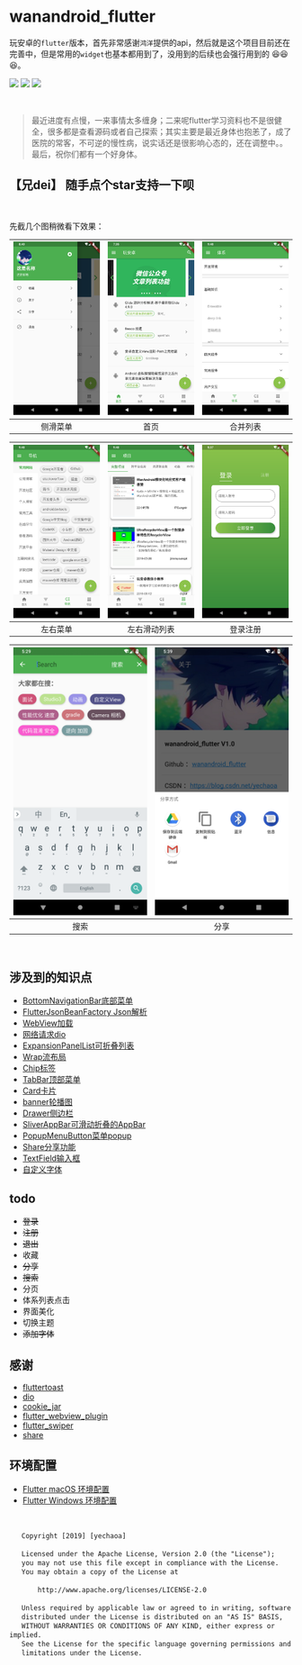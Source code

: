 # wanandroid_flutter

玩安卓的`flutter`版本，首先非常感谢`鸿洋`提供的api，然后就是这个项目目前还在完善中，但是常用的`widget`也基本都用到了，没用到的后续也会强行用到的 :satisfied::satisfied::satisfied:。

![](https://img.shields.io/badge/language-dart-orange.svg)
![](https://img.shields.io/hexpm/l/plug.svg)
![](https://img.shields.io/badge/CSDN-yechaoa-green.svg)

<br>

> 最近进度有点慢，一来事情太多缠身；二来呢flutter学习资料也不是很健全，很多都是查看源码或者自己探索；其实主要是最近身体也抱恙了，成了医院的常客，不可逆的慢性病，说实话还是很影响心态的，还在调整中。。最后，祝你们都有一个好身体。

## 【兄dei】  随手点个star支持一下呗

<br>

先截几个图稍微看下效果：

| <img src="/screenshot/1.png" width="285"/> | <img src="/screenshot/2.png" width="285"/> | <img src="/screenshot/3.png" width="285"/> |
| :--: | :--: | :--: |
| 侧滑菜单 | 首页 | 合并列表 |

| <img src="/screenshot/4.png" width="285"/> | <img src="/screenshot/5.png" width="285"/> | <img src="/screenshot/6.png" width="285"/> |
| :--: | :--: | :--: |
| 左右菜单 | 左右滑动列表 | 登录注册 |

| <img src="/screenshot/7.png" width="285"/> | <img src="/screenshot/8.png" width="285"/> |
| :--: | :--: |
| 搜索 | 分享 |


<br>

## 涉及到的知识点
* [BottomNavigationBar底部菜单](https://blog.csdn.net/yechaoa/article/details/89880284)
* [FlutterJsonBeanFactory Json解析](https://blog.csdn.net/yechaoa/article/details/90035254)
* [WebView加载](https://blog.csdn.net/yechaoa/article/details/90175271)
* [网络请求dio](https://blog.csdn.net/yechaoa/article/details/90234708)
* [ExpansionPanelList可折叠列表](https://blog.csdn.net/yechaoa/article/details/90376584)
* [Wrap流布局](https://blog.csdn.net/yechaoa/article/details/90403760)
* [Chip标签](https://blog.csdn.net/yechaoa/article/details/90405997)
* [TabBar顶部菜单](https://blog.csdn.net/yechaoa/article/details/90482127)
* [Card卡片](https://blog.csdn.net/yechaoa/article/details/90483097)
* [banner轮播图](https://blog.csdn.net/yechaoa/article/details/90643476)
* [Drawer侧边栏](https://blog.csdn.net/yechaoa/article/details/90607772)
* [SliverAppBar可滑动折叠的AppBar](https://blog.csdn.net/yechaoa/article/details/90701321)
* [PopupMenuButton菜单popup](https://blog.csdn.net/yechaoa/article/details/90704165)
* [Share分享功能](https://blog.csdn.net/yechaoa/article/details/93980749)
* [TextField输入框](https://blog.csdn.net/yechaoa/article/details/90906689)
* [自定义字体](https://blog.csdn.net/yechaoa/article/details/90906689)

## todo

- ~~登录~~
- ~~注册~~
- ~~退出~~
- 收藏
- ~~分享~~
- ~~搜索~~
- 分页
- 体系列表点击
- 界面美化
- 切换主题
- ~~添加字体~~


## 感谢
* [fluttertoast](https://github.com/PonnamKarthik/FlutterToast)
* [dio](https://github.com/flutterchina/dio)
* [cookie_jar](https://github.com/flutterchina/cookie_jar)
* [flutter_webview_plugin](https://pub.dev/packages/flutter_webview_plugin#-readme-tab)
* [flutter_swiper](https://github.com/best-flutter/flutter_swiper)
* [share](https://github.com/flutter/plugins/tree/master/packages/share)

## 环境配置
* [Flutter macOS 环境配置](https://blog.csdn.net/yechaoa/article/details/95389931)
* [Flutter Windows 环境配置](https://blog.csdn.net/yechaoa/article/details/89150852)


<br>



```
   Copyright [2019] [yechaoa]

   Licensed under the Apache License, Version 2.0 (the "License");
   you may not use this file except in compliance with the License.
   You may obtain a copy of the License at

       http://www.apache.org/licenses/LICENSE-2.0

   Unless required by applicable law or agreed to in writing, software
   distributed under the License is distributed on an "AS IS" BASIS,
   WITHOUT WARRANTIES OR CONDITIONS OF ANY KIND, either express or implied.
   See the License for the specific language governing permissions and
   limitations under the License.
```
